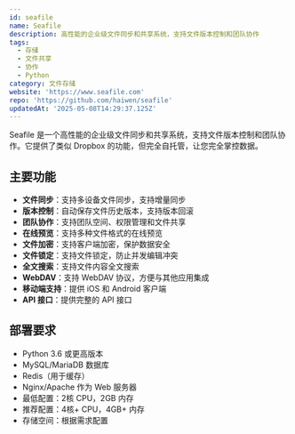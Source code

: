 ```yaml
---
id: seafile
name: Seafile
description: 高性能的企业级文件同步和共享系统，支持文件版本控制和团队协作
tags:
  - 存储
  - 文件共享
  - 协作
  - Python
category: 文件存储
website: 'https://www.seafile.com'
repo: 'https://github.com/haiwen/seafile'
updatedAt: '2025-05-08T14:29:37.125Z'
---
```


Seafile 是一个高性能的企业级文件同步和共享系统，支持文件版本控制和团队协作。它提供了类似 Dropbox 的功能，但完全自托管，让您完全掌控数据。

## 主要功能

- **文件同步**：支持多设备文件同步，支持增量同步
- **版本控制**：自动保存文件历史版本，支持版本回滚
- **团队协作**：支持团队空间、权限管理和文件共享
- **在线预览**：支持多种文件格式的在线预览
- **文件加密**：支持客户端加密，保护数据安全
- **文件锁定**：支持文件锁定，防止并发编辑冲突
- **全文搜索**：支持文件内容全文搜索
- **WebDAV**：支持 WebDAV 协议，方便与其他应用集成
- **移动端支持**：提供 iOS 和 Android 客户端
- **API 接口**：提供完整的 API 接口

## 部署要求

- Python 3.6 或更高版本
- MySQL/MariaDB 数据库
- Redis（用于缓存）
- Nginx/Apache 作为 Web 服务器
- 最低配置：2核 CPU，2GB 内存
- 推荐配置：4核+ CPU，4GB+ 内存
- 存储空间：根据需求配置 
